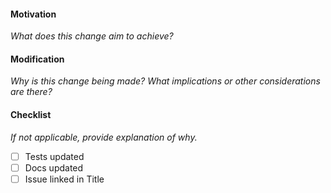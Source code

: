 #### Motivation
*What does this change aim to achieve?*



#### Modification
*Why is this change being made? What implications or other considerations are there?*



#### Checklist
*If not applicable, provide explanation of why.*
- [ ] Tests updated
- [ ] Docs updated
- [ ] Issue linked in Title
